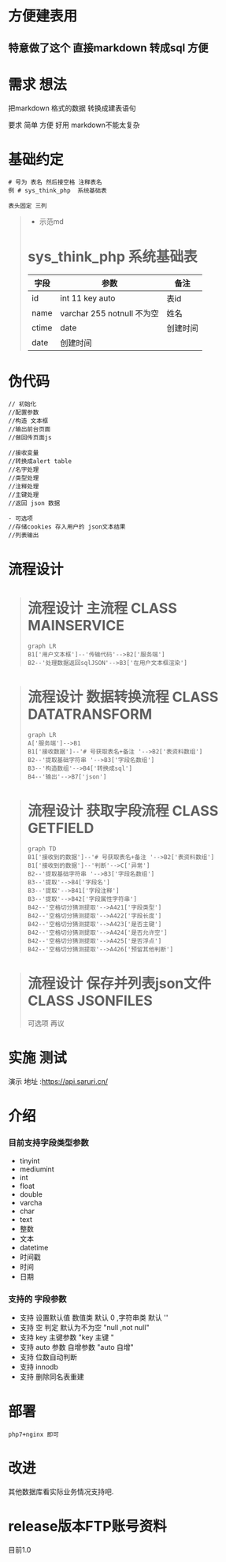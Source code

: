 # 方便建表用
## 特意做了这个 直接markdown 转成sql 方便
# 需求 想法

把markdown 格式的数据 转换成建表语句

要求 简单 方便 好用 markdown不能太复杂 

# 基础约定
```
# 号为 表名 然后接空格 注释表名
例 # sys_think_php  系统基础表

表头固定 三列

```
>- 示范md
> # sys_think_php  系统基础表
> 字段|参数|备注
> ---|---|---
> id| int 11 key auto| 表id
> name| varchar 255 notnull 不为空|姓名
> ctime| date |创建时间 
> | date |创建时间 

# 伪代码
```
// 初始化 
//配置参数
//构造 文本框
//输出前台页面
//做回传页面js 

//接收变量
//转换成alert table
//名字处理
//类型处理
//注释处理
//主键处理
//返回 json 数据

- 可选项
//存储cookies 存入用户的 json文本结果
//列表输出 

```

# 流程设计

> # 流程设计 主流程 CLASS MAINSERVICE
> ```
> graph LR
> B1['用户文本框']--'传输代码'-->B2['服务端']
> B2--'处理数据返回sqlJSON'-->B3['在用户文本框渲染']
> ```

> # 流程设计 数据转换流程 CLASS DATATRANSFORM
> ```
> graph LR
> A['服务端']-->B1
> B1['接收数据']--'# 号获取表名+备注 '-->B2['表资料数组']
> B2--'提取基础字符串 '-->B3['字段名数组']
> B3--'构造数组'-->B4['转换成sql']
> B4--'输出'-->B7['json']
> ```

> # 流程设计 获取字段流程 CLASS GETFIELD
> ```
> graph TD
> B1['接收到的数据']--'# 号获取表名+备注 '-->B2['表资料数组']
> B1['接收到的数据']--'判断'-->C['异常']
> B2--'提取基础字符串 '-->B3['字段名数组']
> B3--'提取'-->B4['字段名']
> B3--'提取'-->B41['字段注释']
> B3--'提取'-->B42['字段属性字符串']
> B42--'空格切分猜测提取'-->A421['字段类型']
> B42--'空格切分猜测提取'-->A422['字段长度']
> B42--'空格切分猜测提取'-->A423['是否主键']
> B42--'空格切分猜测提取'-->A424['是否允许空']
> B42--'空格切分猜测提取'-->A425['是否浮点']
> B42--'空格切分猜测提取'-->A426['预留其他判断']
> ```

> # 流程设计 保存并列表json文件 CLASS JSONFILES
> 可选项 再议


# 实施 测试

演示 地址 :https://api.saruri.cn/

# 介绍
### 目前支持字段类型参数
- tinyint
- mediumint
- int
- float
- double
- varcha
- char
- text
- 整数
- 文本
- datetime
- 时间戳
- 时间
- 日期


### 支持的 字段参数
- 支持 设置默认值 数值类 默认 0 ,字符串类 默认 ''
- 支持 空 判定  默认为不为空 "null ,not null"
- 支持 key 主键参数  "key 主键 "
- 支持 auto 参数 自增参数 "auto 自增"
- 支持 位数自动判断
- 支持 innodb
- 支持 删除同名表重建

# 部署
```
php7+nginx 即可
```
# 改进
其他数据库看实际业务情况支持吧.
# release版本FTP账号资料
目前1.0
